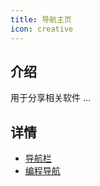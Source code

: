 ```yaml
---
title: 导航主页
icon: creative
---
```


## 介绍
 
用于分享相关软件
...

## 详情

- [导航栏](navigation.md)
- [编程导航](https://code-nav.cn)
